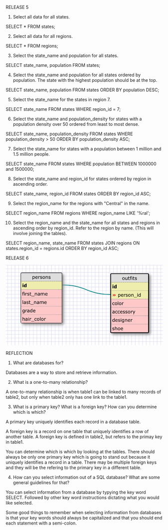 RELEASE 5

1. Select all data for all states.

  SELECT * FROM states;

2. Select all data for all regions.

  SELECT * FROM regions;

3. Select the state_name and population for all states.

  SELECT state_name, population FROM states;

4. Select the state_name and population for all states ordered by population. The state with the highest population should be at the top.

  SELECT state_name, population FROM states
  ORDER BY population DESC;

5. Select the state_name for the states in region 7.

  SELECT state_name FROM states
  WHERE region_id = 7;

6. Select the state_name and population_density for states with a population density over 50 ordered from least to most dense.

  SELECT state_name, population_density FROM states
  WHERE population_density > 50
  ORDER BY population_density ASC;

7. Select the state_name for states with a population between 1 million and 1.5 million people.

  SELECT state_name FROM states
  WHERE population BETWEEN 1000000 and 1500000;

8. Select the state_name and region_id for states ordered by region in ascending order.

  SELECT state_name, region_id FROM states
  ORDER BY region_id ASC;

9. Select the region_name for the regions with "Central" in the name.

  SELECT region_name FROM regions
  WHERE region_name LIKE '%ral';

10. Select the region_name and the state_name for all states and regions in ascending order by region_id. Refer to the region by name. (This will involve joining the tables).

  SELECT region_name, state_name FROM states
  JOIN regions ON
  states.region_id = regions.id
  ORDER BY region_id ASC;


RELEASE 6

![Alt My Reflection](Release_6.png?raw=true)


REFLECTION

1.  What are databases for?

Databases are a way to store and retrieve information.

2.  What is a one-to-many relationship?

A one-to-many relationship is when table1 can be linked to many records of table2, but only when table2 only has one link to the table1.

3.  What is a primary key? What is a foreign key? How can you determine which is which?

A primary key uniquely identifies each record in a database table.

A foreign key is a record on one table that uniquely identifies a row of another table.  A foreign key is defined in table2, but refers to the primay key in table1.

You can determine which is which by looking at the tables.  There should always be only one primary key which is going to stand out because it uniquely identifies a record in a table.  There may be multiple foreign keys and they will be the refering to the primary key in a different table.

4.  How can you select information out of a SQL database? What are some general guidelines for that?

You can select information from a database by typying the key word SELECT.  Followed by other key word instructions dictating what you would like selected.

Some good things to remember when selecting information from databases is that your key words should always be capitalized and that you should end each statement with a semi-colon.

